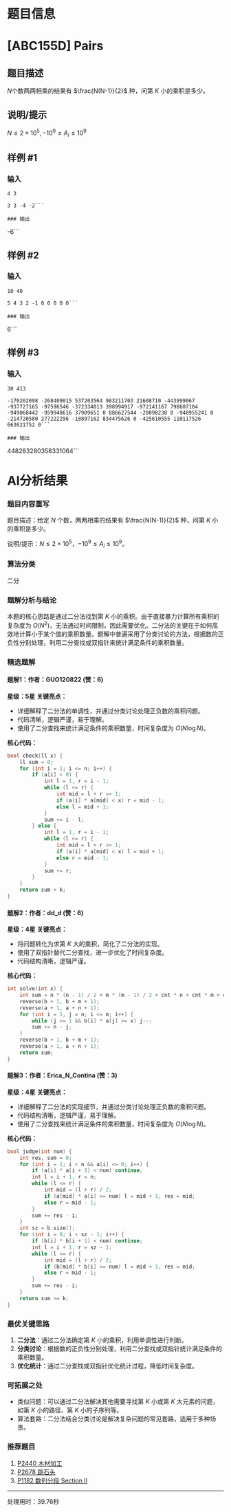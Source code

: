 # 题目信息

# [ABC155D] Pairs

## 题目描述

$N$个数两两相乘的结果有 $\frac{N(N-1)}{2}$ 种，问第 $K$ 小的乘积是多少。

## 说明/提示

$N \leq 2 \times 10^5,-10^9 \leq A_i \leq 10^9$

## 样例 #1

### 输入

```
4 3

3 3 -4 -2```

### 输出

```
-6```

## 样例 #2

### 输入

```
10 40

5 4 3 2 -1 0 0 0 0 0```

### 输出

```
6```

## 样例 #3

### 输入

```
30 413

-170202098 -268409015 537203564 983211703 21608710 -443999067 -937727165 -97596546 -372334013 398994917 -972141167 798607104 -949068442 -959948616 37909651 0 886627544 -20098238 0 -948955241 0 -214720580 277222296 -18897162 834475626 0 -425610555 110117526 663621752 0```

### 输出

```
448283280358331064```

# AI分析结果

### 题目内容重写
题目描述：给定 $N$ 个数，两两相乘的结果有 $\frac{N(N-1)}{2}$ 种，问第 $K$ 小的乘积是多少。

说明/提示：$N \leq 2 \times 10^5$，$-10^9 \leq A_i \leq 10^9$。

### 算法分类
二分

### 题解分析与结论
本题的核心思路是通过二分法找到第 $K$ 小的乘积。由于直接暴力计算所有乘积的复杂度为 $O(N^2)$，无法通过时间限制，因此需要优化。二分法的关键在于如何高效地计算小于某个值的乘积数量。题解中普遍采用了分类讨论的方法，根据数的正负性分别处理，利用二分查找或双指针来统计满足条件的乘积数量。

### 精选题解

#### 题解1：作者：GUO120822 (赞：6)
**星级：5星**
**关键亮点：**
- 详细解释了二分法的单调性，并通过分类讨论处理正负数的乘积问题。
- 代码清晰，逻辑严谨，易于理解。
- 使用了二分查找来统计满足条件的乘积数量，时间复杂度为 $O(N \log N)$。

**核心代码：**
```cpp
bool check(ll x) {
    ll sum = 0;
    for (int i = 1; i <= n; i++) {
        if (a[i] < 0) {
            int l = 1, r = i - 1;
            while (l <= r) {
                int mid = l + r >> 1;
                if (a[i] * a[mid] < x) r = mid - 1;
                else l = mid + 1;
            }
            sum += i - l;
        } else {
            int l = 1, r = i - 1;
            while (l <= r) {
                int mid = l + r >> 1;
                if (a[i] * a[mid] < x) l = mid + 1;
                else r = mid - 1;
            }
            sum += r;
        }
    }
    return sum < k;
}
```

#### 题解2：作者：dd_d (赞：6)
**星级：4星**
**关键亮点：**
- 将问题转化为求第 $K$ 大的乘积，简化了二分法的实现。
- 使用了双指针替代二分查找，进一步优化了时间复杂度。
- 代码结构清晰，逻辑严谨。

**核心代码：**
```cpp
int solve(int x) {
    int sum = n * (n - 1) / 2 + m * (m - 1) / 2 + cnt * n + cnt * m + cnt * (cnt - 1) / 2;
    reverse(b + 1, b + m + 1);
    reverse(a + 1, a + n + 1);
    for (int i = 1, j = n; i <= m; i++) {
        while (j >= 1 && b[i] * a[j] >= x) j--;
        sum += n - j;
    }
    reverse(b + 1, b + m + 1);
    reverse(a + 1, a + n + 1);
    return sum;
}
```

#### 题解3：作者：Erica_N_Contina (赞：3)
**星级：4星**
**关键亮点：**
- 详细解释了二分法的实现细节，并通过分类讨论处理正负数的乘积问题。
- 代码结构清晰，逻辑严谨，易于理解。
- 使用了二分查找来统计满足条件的乘积数量，时间复杂度为 $O(N \log N)$。

**核心代码：**
```cpp
bool judge(int num) {
    int res, sum = 0;
    for (int i = 1; i < n && a[i] <= 0; i++) {
        if (a[i] * a[i + 1] < num) continue;
        int l = i + 1, r = n;
        while (l <= r) {
            int mid = (l + r) / 2;
            if (a[mid] * a[i] >= num) l = mid + 1, res = mid;
            else r = mid - 1;
        }
        sum += res - i;
    }
    int sz = b.size();
    for (int i = 0; i < sz - 1; i++) {
        if (b[i] * b[i + 1] < num) continue;
        int l = i + 1, r = sz - 1;
        while (l <= r) {
            int mid = (l + r) / 2;
            if (b[mid] * b[i] >= num) l = mid + 1, res = mid;
            else r = mid - 1;
        }
        sum += res - i;
    }
    return sum >= k;
}
```

### 最优关键思路
1. **二分法**：通过二分法确定第 $K$ 小的乘积，利用单调性进行判断。
2. **分类讨论**：根据数的正负性分别处理，利用二分查找或双指针统计满足条件的乘积数量。
3. **优化统计**：通过二分查找或双指针优化统计过程，降低时间复杂度。

### 可拓展之处
- 类似问题：可以通过二分法解决其他需要寻找第 $K$ 小或第 $K$ 大元素的问题，如第 $K$ 小的路径、第 $K$ 小的子序列等。
- 算法套路：二分法结合分类讨论是解决复杂问题的常见套路，适用于多种场景。

### 推荐题目
1. [P2440 木材加工](https://www.luogu.com.cn/problem/P2440)
2. [P2678 跳石头](https://www.luogu.com.cn/problem/P2678)
3. [P1182 数列分段 Section II](https://www.luogu.com.cn/problem/P1182)

---
处理用时：39.76秒